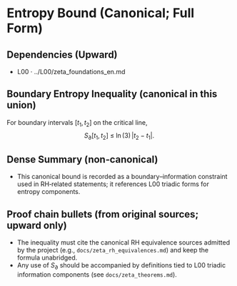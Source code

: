 # Entropy Bound (Canonical; Full Form)

## Dependencies (Upward)
- L00 · ../L00/zeta_foundations_en.md

## Boundary Entropy Inequality (canonical in this union)
For boundary intervals $[t_{1},t_{2}]$ on the critical line,
$$
S_{\partial}\big[ t_{1}, t_{2} \big] \ \le \ \ln(3)\,\left| t_{2} - t_{1} \right|.
$$

## Dense Summary (non‑canonical)
- This canonical bound is recorded as a boundary–information constraint used in RH‑related statements; it references L00 triadic forms for entropy components.

## Proof chain bullets (from original sources; upward only)
- The inequality must cite the canonical RH equivalence sources admitted by the project (e.g., `docs/zeta_rh_equivalences.md`) and keep the formula unabridged.
- Any use of $S_{\partial}$ should be accompanied by definitions tied to L00 triadic information components (see `docs/zeta_theorems.md`).
